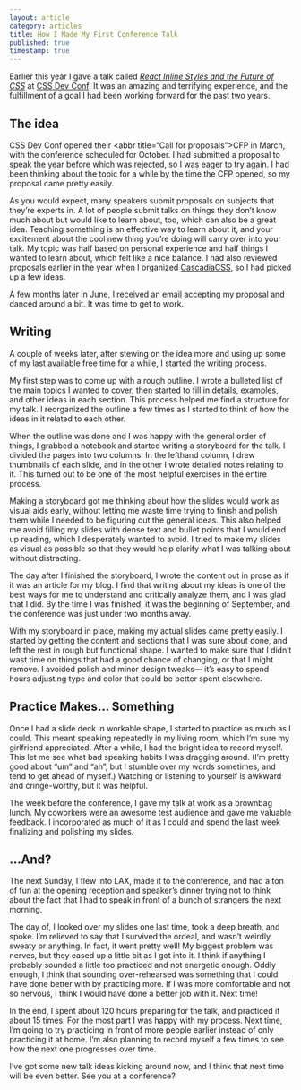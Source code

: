 ```yaml
---
layout: article
category: articles
title: How I Made My First Conference Talk
published: true
timestamp: true
---
```


Earlier this year I gave a talk called [*React Inline Styles and the Future of CSS*](https://speakerdeck.com/alexlande/react-inline-styles-and-the-future-of-css) at [CSS Dev Conf](http://2015.cssdevconf.com/). It was an amazing and terrifying experience, and the fulfillment of a goal I had been working forward for the past two years.

## The idea

CSS Dev Conf opened their <abbr title=“Call for proposals”>CFP</abbr> in March, with the conference scheduled for October. I had submitted a proposal to speak the year before which was rejected, so I was eager to try again. I had been thinking about the topic for a while by the time the CFP opened, so my proposal came pretty easily.

As you would expect, many speakers submit proposals on subjects that they’re experts in. A lot of people submit talks on things they don’t know much about but would like to learn about, too, which can also be a great idea. Teaching something is an effective way to learn about it, and your excitement about the cool new thing you’re doing will carry over into your talk. My topic was half based on personal experience and half things I wanted to learn about, which felt like a nice balance. I had also reviewed proposals earlier in the year when I organized [CascadiaCSS](http://2015.cascadiajs.com/css/), so I had picked up a few ideas.

A few months later in June, I received an email accepting my proposal and danced around a bit. It was time to get to work.

## Writing

A couple of weeks later, after stewing on the idea more and using up some of my last available free time for a while, I started the writing process.

My first step was to come up with a rough outline. I wrote a bulleted list of the main topics I wanted to cover, then started to fill in details, examples, and other ideas in each section. This process helped me find a structure for my talk. I reorganized the outline a few times as I started to think of how the ideas in it related to each other.

When the outline was done and I was happy with the general order of things, I grabbed a notebook and started writing a storyboard for the talk. I divided the pages into two columns. In the lefthand column, I drew thumbnails of each slide, and in the other I wrote detailed notes relating to it. This turned out to be one of the most helpful exercises in the entire process.

Making a storyboard got me thinking about how the slides would work as visual aids early, without letting me waste time trying to finish and polish them while I needed to be figuring out the general ideas. This also helped me avoid filling my slides with dense text and bullet points that I would end up reading, which I desperately wanted to avoid. I tried to make my slides as visual as possible so that they would help clarify what I was talking about without distracting.

The day after I finished the storyboard, I wrote the content out in prose as if it was an article for my blog. I find that writing about my ideas is one of the best ways for me to understand and critically analyze them, and I was glad that I did. By the time I was finished, it was the beginning of September, and the conference was just under two months away.

With my storyboard in place, making my actual slides came pretty easily. I started by getting the content and sections that I was sure about done, and left the rest in rough but functional shape. I wanted to make sure that I didn’t wast time on things that had a good chance of changing, or that I might remove. I avoided polish and minor design tweaks&mdash; it’s easy to spend hours adjusting type and color that could be better spent elsewhere.

## Practice Makes&hellip; Something

Once I had a slide deck in workable shape, I started to practice as much as I could. This meant speaking repeatedly in my living room, which I’m sure my girlfriend appreciated. After a while, I had the bright idea to record myself. This let me see what bad speaking habits I was dragging around. (I’m pretty good about “um” and “ah”, but I stumble over my words sometimes, and tend to get ahead of myself.) Watching or listening to yourself is awkward and cringe-worthy, but it was helpful.

The week before the conference, I gave my talk at work as a brownbag lunch. My coworkers were an awesome test audience and gave me valuable feedback. I incorporated as much of it as I could and spend the last week finalizing and polishing my slides.

## &hellip;And?

The next Sunday, I flew into LAX, made it to the conference, and had a ton of fun at the opening reception and speaker’s dinner trying not to think about the fact that I had to speak in front of a bunch of strangers the next morning.

The day of, I looked over my slides one last time, took a deep breath, and spoke. I’m relieved to say that I survived the ordeal, and wasn’t weirdly sweaty or anything. In fact, it went pretty well! My biggest problem was nerves, but they eased up a little bit as I got into it. I think if anything I probably sounded a little too practiced and not energetic enough. Oddly enough, I think that sounding over-rehearsed was something that I could have done better with by practicing more. If I was more comfortable and not so nervous, I think I would have done a better job with it. Next time!

In the end, I spent about 120 hours preparing for the talk, and practiced it about 15 times. For the most part I was happy with my process. Next time, I’m going to try practicing in front of more people earlier instead of only practicing it at home. I’m also planning to record myself a few times to see how the next one progresses over time.

I’ve got some new talk ideas kicking around now, and I think that next time will be even better. See you at a conference?
